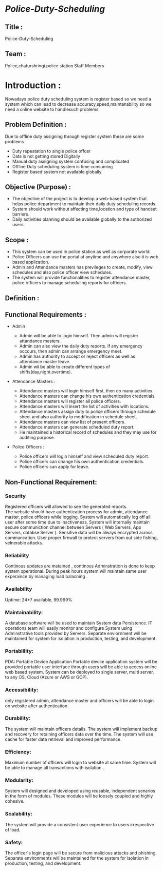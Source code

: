 # *Police-Duty-Scheduling*
## Title : 
   Police-Duty-Scheduling
## Team :  
   Police,chaturshringi police station Staff Members
# Introduction :
Nowadays police duty scheduling system is register based so we need a system which can lead to decrease accuracy,speed,maintanability so we need a online website to handlesuch problems
## Problem Definition :
  Due to offline duty assigning through register system these are some problems
  - Duty repeatation to single police offcer
  - Data is not getting stored Digitally
  - Manual duty assigning system confusing and complicated
  - Offline Duty scheduling system is time consuming
  - Register based system not available globally.

## Objective (Purpose) :
  - The objective of the project is to develop a web-based system that helps police department to maintain their daily duty scheduling records.
  - System should work without affecting time,location and type of handset barriers.
  - Daily activities planning should be available globally to the authorized users. 

## Scope :
 
  - This system can be used in police station as well as corporate world.
  - Police Officers can use the portal at anytime and anywhere also it is web based application.
  - Admin and Attendance masters has previleges to create, modify, view schedules and also police officer view schedules.
  - The system will provide functionalities to register attendance master, police officers to manage scheduling reports for officers.
## Definition :
	
## Functional Requirements :
 - Admin :

   - Admin will be able to login himself. Then admin will register attandance masters. 
   - Admin can also view the daily duty reports. If any emergency occcurs, then admin can arrange emergency meet. 
   - Admin has authority to accept or reject officers as well as attendance master leave.
   - Admin wii be able to create different types of shifts(day,night,overtime).

 - Attendance Masters :
	
   - Attendance masters will login himself first, then do many activities. 
   - Attendance masters can change his own authentication credentials. 
   - Attendance masters will register all police officers. 
   - Attendance masters will insert the list of activities with locations.
   - Attendance masters assign duty to police officers through schedule sheet and also authority to modification in schedule sheet.
   - Attendance masters can view list of present officers. 	
   - Attendance masters can generate scheduled duty report.
   - He maintained a historical record of schedules and they may use for auditing purpose.
      
 
 - Police Officers :
   
   - Police officers will login himself and view scheduled duty report.
   - Police officers can change his own authentication credentials. 
   - Police officers can apply for leave.

## Non-Functional Requirement:

### Security
Registered officers will allowed to see the generated reports.	
The website should have authentication process for admin, attendance master, police officers while logging.
System will automatically log off  all user after some time due to inactiveness.
System  will internally maintain secure communiction channel between Servers ( Web Servers, App Servers, databse Server ).
Sensitive data will be always encrypted across communcation.
User proper firewall to protect servers from out side fishing, velnerable attacks.


### Reliability
Continous updates are matained , continous Adminstration is done to keep system operational.
During peak hours system will maintain same user experaince by managing load balacning .

### Availability
Uptime: 24*7 available, 99.999%
	
### Maintainability:
A database software will be used to maintain System data Persistence.
IT operations team will easily monitor and configure System using Adminstrative tools provided by Servers.
Separate enviornment will be maintained for system for isolation in  production, testing, and development.

### Portablility:
PDA: Portable Device Application
Portable device application system will be provided portable user interface through users will be able to access online web based system.
System can be deployed to single server, multi server, to any OS, Cloud (Azure or AWS or GCP).

### Accessibility:
only registered admin, attendance master and officers will be able to login on website after authentication.

### Durability:
The system will maintain officers details.
The system will implement backup and recovery for retaining officers data over the time.
The system will use cache for faster data retrieval and improved performance.

### Efficiency:
Maximum number of officers will login to website at same time.
System will be able to manage all transactions with isolation..

### Modularity:
System will designed and developed using reusable, independent senarios in the form of modules.
These modules will be loosely coupled and highly cohesive.
	
### Scalability:
The system will provide a consistent user experience to users irrespective of load.

### Safety:	
The officer's login page will be secure from malicious attacks and phishing.
Separate environments will be maintained for the system for isolation in production, testing, and development.


